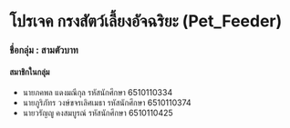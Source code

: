 # โปรเจค กรงสัตว์เลี้ยงอัจฉริยะ (Pet_Feeder)

### ชื่อกลุ่ม : สามตัวบาท

#### สมาชิกในกลุ่ม
- นายภคพล แดงมณีกุล  รหัสนักศึกษา 6510110334
- นายภูริภัทร วงษ์ขจรเลิศเมธา  รหัสนักศึกษา 6510110374
- นายวรัญญู คงสมบูรณ์  รหัสนักศึกษา 6510110425

